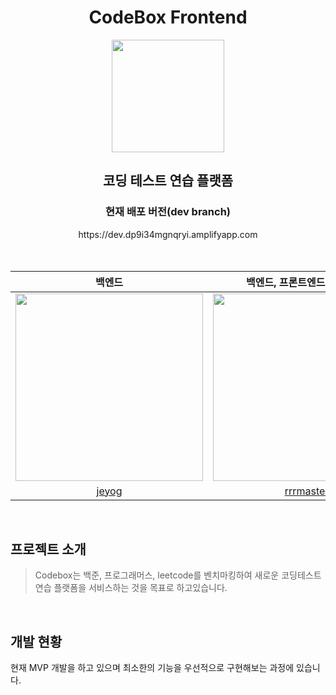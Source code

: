 <div align="center">
    <h1>CodeBox Frontend</h1>   
    <img src="https://user-images.githubusercontent.com/33706043/220110976-5e132e3e-4659-4070-b317-76a17c3ca756.png" width="180px"/>
    <br/>
    <h2>코딩 테스트 연습 플랫폼</h2>
    <h3>현재 배포 버전(dev branch)</h3>
    <div>
    <a src="https://dev.dp9i34mgnqryi.amplifyapp.com/">https://dev.dp9i34mgnqryi.amplifyapp.com</a>
    </div>
</div>
<br/>
<br/>

|                        백엔드                         |               백엔드, 프론트엔드, 채점서버                |                        프론트엔드                        |     |
| :---------------------------------------------------: | :-------------------------------------------------------: | :------------------------------------------------------: | :-: |
| <img src="https://github.com/jeyog.png" width="300"/> | <img src="https://github.com/rrrmaster.png" width="300"/> | <img src="https://github.com/je0ngyun.png" width="300"/> |     |
|        [jeyog](https://github.com/Najeong-Kim)        |       [rrrmaster](https://github.com/SeojinSeojin)        |       [je0ngyun](https://github.com/superLipbalm)        |     |

<br/>

## 프로젝트 소개

> Codebox는 백준, 프로그래머스, leetcode를 벤치마킹하여 새로운 코딩테스트 연습 플랫폼을 서비스하는 것을 목표로 하고있습니다.

<br/>

## 개발 현황

현재 MVP 개발을 하고 있으며 최소한의 기능을 우선적으로 구현해보는 과정에 있습니다.

